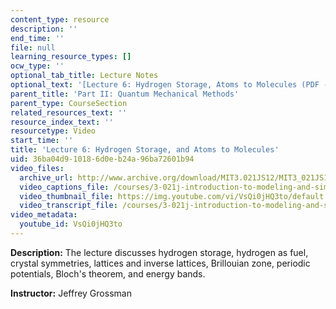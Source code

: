 ```yaml
---
content_type: resource
description: ''
end_time: ''
file: null
learning_resource_types: []
ocw_type: ''
optional_tab_title: Lecture Notes
optional_text: '[Lecture 6: Hydrogen Storage, Atoms to Molecules (PDF - 3.6MB)](/courses/3-021j-introduction-to-modeling-and-simulation-spring-2012/resources/mit3_021js12_l6)'
parent_title: 'Part II: Quantum Mechanical Methods'
parent_type: CourseSection
related_resources_text: ''
resource_index_text: ''
resourcetype: Video
start_time: ''
title: 'Lecture 6: Hydrogen Storage, and Atoms to Molecules'
uid: 36ba04d9-1018-6d0e-b24a-96ba72601b94
video_files:
  archive_url: http://www.archive.org/download/MIT3.021JS12/MIT3_021JS12_lec06_300k.mp4
  video_captions_file: /courses/3-021j-introduction-to-modeling-and-simulation-spring-2012/057607c98c5a5941b34de84289a11362_VsQi0jHQ3to.vtt
  video_thumbnail_file: https://img.youtube.com/vi/VsQi0jHQ3to/default.jpg
  video_transcript_file: /courses/3-021j-introduction-to-modeling-and-simulation-spring-2012/bc9e4ae7b3caf2e8f68bee932c8a12be_VsQi0jHQ3to.pdf
video_metadata:
  youtube_id: VsQi0jHQ3to
---
```


**Description:** The lecture discusses hydrogen storage, hydrogen as fuel, crystal symmetries, lattices and inverse lattices, Brillouian zone, periodic potentials, Bloch's theorem, and energy bands.

**Instructor:** Jeffrey Grossman

